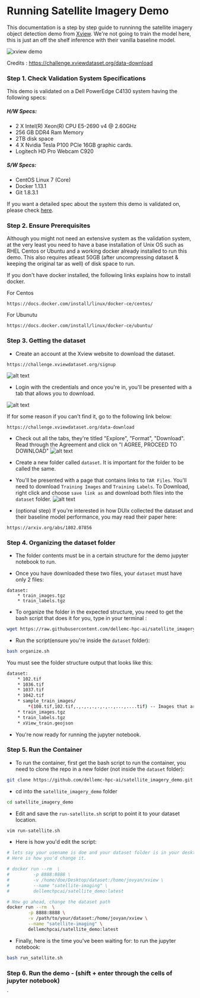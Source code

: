 # Running Satellite Imagery Demo    

This documentation is a step by step guide to runninng the satellite imagery object detection demo from [Xview](https://github.com/DIUx-xView). 
We're not going to train the model here, this is just an off the shelf inference with their vanilla 
baseline model.



![xview demo](images/example_labeled.jpg)

Credits : https://challenge.xviewdataset.org/data-download

### Step 1. Check Validation System Specifications

This demo is validated on a Dell PowerEdge C4130 system having the following specs:

##### H/W Specs:

* 2 X Intel(R) Xeon(R) CPU E5-2690 v4 @ 2.60GHz
* 256 GB DDR4 Ram Memory 
* 2TB disk space
* 4 X Nvidia Tesla P100 PCIe 16GB graphic cards.
* Logitech HD Pro Webcam C920

##### S/W Specs:
* CentOS Linux 7 (Core)
* Docker 1.13.1
* Git 1.8.3.1 

If you want a detailed spec about the system this demo is validated on, please check [here](hwinfo.html "Hardware Spec Info"). 


### Step 2. Ensure Prerequisites

Although you might not need an extensive system as the validation system, at the very least you need to have a base installation of Unix OS such as RHEL Centos or Ubuntu and a working docker already installed
to run this demo.  This also requires atleast 50GB (after uncompressing dataset & keeping the original tar as well) of disk space to run. 

If you don't have docker installed, the following links explains how to install docker.
 

For Centos 
```
https://docs.docker.com/install/linux/docker-ce/centos/
```

For Ubunutu 
```
https://docs.docker.com/install/linux/docker-ce/ubuntu/
```


### Step 3. Getting the dataset  

* Create an account at the Xview website to download the dataset. 
```
https://challenge.xviewdataset.org/signup
```


![alt text](images/create_account.PNG)


* Login with the credentials and once you're in, you'll be presented with a tab that allows you to download.

![alt text](images/choose_download.PNG)

If for some reason if you can't find it, go to the following link below:

```
https://challenge.xviewdataset.org/data-download
```

* Check out all the tabs, they're titled "Explore", "Format", "Download". Read through the Agreement and click on 
"I AGREE, PROCEED TO DOWNLOAD"
![alt text](images/agree_agreement.PNG)

* Create a new folder called ``dataset``. It is important for the folder to be called the same. 

* You'll be presented with a page that contains links to ``TAR Files``. You'll need to download ``Training Images`` and 
``Training Labels``. To Download, right click and choose ``save link as`` and download both files into the ``dataset`` folder.
![alt text](images/save_link_tar.png)


* (optional step) If you're interested in how DUIx collected the dataset and their baseline model performance, you may read their paper here:

```
https://arxiv.org/abs/1802.07856
```

### Step 4. Organizing the dataset folder 
* The folder contents must be in a certain structure for the demo jupyter notebook to run.

* Once you have downloaded these two files, your ``dataset`` must have only 2 files:

```
dataset:
    * train_images.tgz
    * train_labels.tgz
```
 

* To organize the folder in the expected structure, you need to get the bash script that does it for you, type in your terminal :
```bash
wget https://raw.githubusercontent.com/dellemc-hpc-ai/satellite_imagery_demo/master/organize.sh
```

* Run the script(ensure you're inside the ``dataset`` folder):
```bash
bash organize.sh
```

You must see the folder structure output that looks like this:
```bash
dataset:
    * 102.tif  
    * 1036.tif 
    * 1037.tif 
    * 1042.tif
    * sample_train_images/
        *(108.tif,102.tif,.,.,.,.,.,.,..,...,....tif) -- Images that are extracted
    * train_images.tgz
    * train_labels.tgz
    * xView_train.geojson
```  
* You're now ready for running the jupyter notebook.


### Step 5. Run the Container  

* To run the container, first get the bash script to run the container, you need to clone the repo
in a new folder (not inside the ``dataset`` folder): 

```bash
git clone https://github.com/dellemc-hpc-ai/satellite_imagery_demo.git
```

* cd into the ``satellite_imagery_demo`` folder

```bash
cd satellite_imagery_demo
```

* Edit and save the ``run-satellite.sh`` script to point it to your dataset location.
```bash
vim run-satellite.sh
``` 

* Here is how you'd edit the script:
```bash
# lets say your usename is doe and your dataset folder is in your desktop. 
# Here is how you'd change it. 

# docker run --rm  \
#         -p 8888:8888 \
#         -v /home/doe/Desktop/dataset:/home/jovyan/xview \
#         --name "satellite-imaging" \
#         dellemchpcai/satellite_demo:latest

```

``` bash
# Now go ahead, change the dataset path
docker run --rm  \
        -p 8888:8888 \
        -v /path/to/your/dataset:/home/jovyan/xview \
        --name "satellite-imaging" \
        dellemchpcai/satellite_demo:latest
```

* Finally, here is the time you've been waiting for: to run the jupyter notebook:
```bash 
bash run_satellite.sh
``` 

### Step 6. Run the demo - (shift + enter through the cells of jupyter notebook)

`
